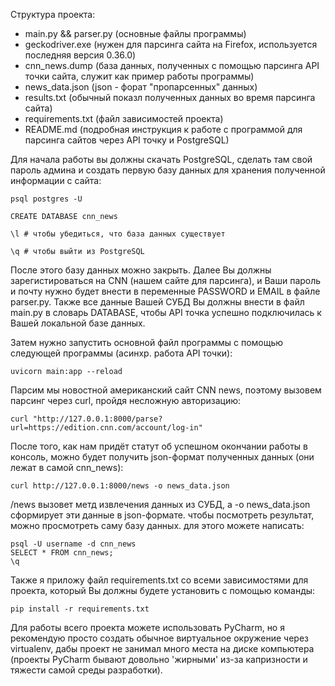 Структура проекта:

- main.py && parser.py (основные файлы программы)
- geckodriver.exe (нужен для парсинга сайта на Firefox, используется последняя версия 0.36.0)
- cnn_news.dump (база данных, полученных с помощью парсинга API точки сайта, служит как пример работы программы)
- news_data.json (json - форат "пропарсенных" данных)
- results.txt (обычный показл полученных данных во время парсинга сайта)
- requirements.txt (файл зависимостей проекта)
- README.md (подробная инструкция к работе с программой для парсинга сайтов через API точку и PostgreSQL)

Для начала работы вы должны скачать PostgreSQL, сделать там свой пароль админа и создать первую базу данных для
хранения полученной информации с сайта:
	
	psql postgres -U
	
	CREATE DATABASE cnn_news
	
	\l # чтобы убедиться, что база данных существует

	\q # чтобы выйти из PostgreSQL

После этого базу данных можно закрыть. Далее Вы должны зарегистироваться на CNN (нашем сайте для парсинга), и Ваши
пароль и почту нужно будет внести в переменные PASSWORD и EMAIL в файле parser.py. Также все данные Вашей СУБД Вы
должны внести в файл main.py в словарь DATABASE, чтобы API точка успешно подключилась к Вашей локальной базе данных.

Затем нужно запустить основной файл программы с помощью следующей программы (асинхр. работа API точки):
	
	uvicorn main:app --reload

Парсим мы новостной американский сайт CNN news, поэтому вызовем парсинг через curl, пройдя несложную авторизацию:

	curl "http://127.0.0.1:8000/parse?url=https://edition.cnn.com/account/log-in"

После того, как нам придёт статут об успешном окончании работы в консоль, можно будет получить json-формат полученных
данных (они лежат в самой cnn_news):
	
	curl http://127.0.0.1:8000/news -o news_data.json

/news вызовет метд извлечения данных из СУБД, а -o news_data.json сформирует эти данные в json-формате.
чтобы посмотреть результат, можно просмотреть саму базу данных. для этого можете написать:
	
	psql -U username -d cnn_news
	SELECT * FROM cnn_news;
	\q

Также я приложу файл requirements.txt со всеми зависимостями для проекта, который Вы должны будете установить с
помощью команды:

	pip install -r requirements.txt

Для работы всего проекта можете использовать PyCharm, но я рекомендую просто создать обычное виртуальное окружение
через virtualenv, дабы проект не занимал много места на диске компьютера (проекты PyCharm бывают довольно 'жирными'
из-за капризности и тяжести самой среды разработки).
